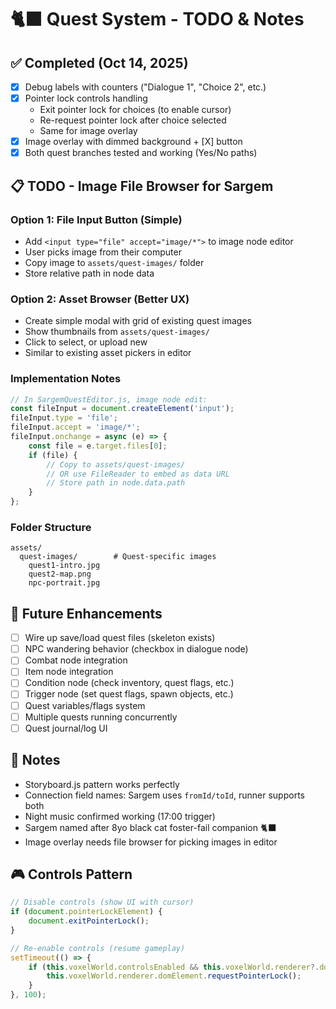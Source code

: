 # 🐈‍⬛ Quest System - TODO & Notes

## ✅ Completed (Oct 14, 2025)
- [x] Debug labels with counters ("Dialogue 1", "Choice 2", etc.)
- [x] Pointer lock controls handling
  - Exit pointer lock for choices (to enable cursor)
  - Re-request pointer lock after choice selected
  - Same for image overlay
- [x] Image overlay with dimmed background + [X] button
- [x] Both quest branches tested and working (Yes/No paths)

## 📋 TODO - Image File Browser for Sargem

### Option 1: File Input Button (Simple)
- Add `<input type="file" accept="image/*">` to image node editor
- User picks image from their computer
- Copy image to `assets/quest-images/` folder
- Store relative path in node data

### Option 2: Asset Browser (Better UX)
- Create simple modal with grid of existing quest images
- Show thumbnails from `assets/quest-images/`
- Click to select, or upload new
- Similar to existing asset pickers in editor

### Implementation Notes
```javascript
// In SargemQuestEditor.js, image node edit:
const fileInput = document.createElement('input');
fileInput.type = 'file';
fileInput.accept = 'image/*';
fileInput.onchange = async (e) => {
    const file = e.target.files[0];
    if (file) {
        // Copy to assets/quest-images/
        // OR use FileReader to embed as data URL
        // Store path in node.data.path
    }
};
```

### Folder Structure
```
assets/
  quest-images/        # Quest-specific images
    quest1-intro.jpg
    quest2-map.png
    npc-portrait.jpg
```

## 🔧 Future Enhancements
- [ ] Wire up save/load quest files (skeleton exists)
- [ ] NPC wandering behavior (checkbox in dialogue node)
- [ ] Combat node integration
- [ ] Item node integration  
- [ ] Condition node (check inventory, quest flags, etc.)
- [ ] Trigger node (set quest flags, spawn objects, etc.)
- [ ] Quest variables/flags system
- [ ] Multiple quests running concurrently
- [ ] Quest journal/log UI

## 📝 Notes
- Storyboard.js pattern works perfectly
- Connection field names: Sargem uses `fromId/toId`, runner supports both
- Night music confirmed working (17:00 trigger)
- Sargem named after 8yo black cat foster-fail companion 🐈‍⬛
- Image overlay needs file browser for picking images in editor

## 🎮 Controls Pattern
```javascript
// Disable controls (show UI with cursor)
if (document.pointerLockElement) {
    document.exitPointerLock();
}

// Re-enable controls (resume gameplay)
setTimeout(() => {
    if (this.voxelWorld.controlsEnabled && this.voxelWorld.renderer?.domElement) {
        this.voxelWorld.renderer.domElement.requestPointerLock();
    }
}, 100);
```
